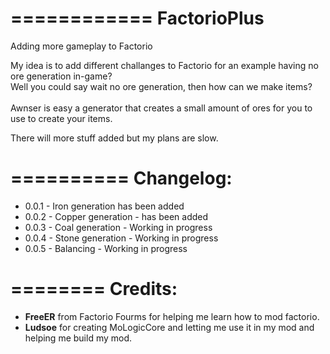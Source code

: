 ============
FactorioPlus
============

Adding more gameplay to Factorio

My idea is to add different challanges to Factorio for an example having no ore generation in-game?
<br>Well you could say wait no ore generation, then how can we make items?</br>
<br>Awnser is easy a generator that creates a small amount of ores for you to use to create your items.</br>

There will more stuff added but my plans are slow.

==========
Changelog:
==========

<ul>
  <li>0.0.1 - Iron generation has been added</li>
  <li>0.0.2 - Copper generation - has been added</li>
  <li>0.0.3 - Coal generation - Working in progress</li>
  <li>0.0.4 - Stone generation - Working in progress</li>
  <li>0.0.5 - Balancing - Working in progress</li>
</ul>

========
Credits:
========
<ul>
  <li><b>FreeER</b> from Factorio Fourms for helping me learn how to mod factorio.</li>
  <li><b>Ludsoe</b> for creating MoLogicCore and letting me use it in my mod and helping me build my mod.</li>
</ul>
